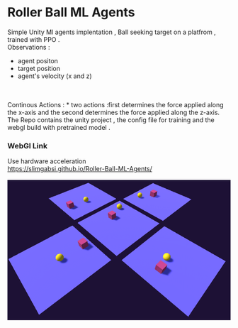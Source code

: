 # Roller Ball ML Agents

Simple Unity Ml agents implentation , Ball seeking target on a platfrom , trained with PPO .
<br/>
Observations :
* agent positon
* target position
* agent's velocity (x and z) 
</br>

<br/>
Continous Actions :
* two actions :first determines the force applied along the x-axis and the second determines the force applied along the z-axis.
</br>
The Repo contains the unity project , the config file for training and the webgl build with pretrained model .


### WebGl Link 
Use hardware acceleration
<br/>
https://slimgabsi.github.io/Roller-Ball-ML-Agents/
<br/>
<br/>
![picture](/screenShot.png)
